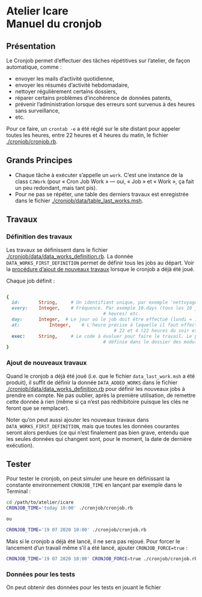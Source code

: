 # Atelier Icare<br/>Manuel du cronjob

## Présentation

Le Cronjob permet d’effectuer des tâches répétitives sur l’atelier, de façon automatique, comme :

* envoyer les mails d’activité quotidienne,
* envoyer les résumés d’activité hebdomadaire,
* nettoyer régulièrement certains dossiers,
* réparer certains problèmes d’incohérence de données patents,
* prévenir l’administration lorsque des erreurs sont survenus à des heures sans surveillance,
* etc.

Pour ce faire, un `crontab -e` a été réglé sur le site distant pour appeler toutes les heures, entre 22 heures et 4 heures du matin, le fichier [./cronjob/cronjob.rb](/Users/philippeperret/Sites/AlwaysData/Icare_2020/cronjob/cronjob.rb).



## Grands Principes

* Chaque tâche à exécuter s’appelle un `work`. C’est une instance de la class `CJWork` (pour « Cron Job Work » — oui, « Job » et « Work », ça fait un peu redondant, mais tant pis).
* Pour ne pas se répéter, une table des derniers travaux est enregistrée dans le fichier [./cronjob/data/table_last_works.msh](/Users/philippeperret/Sites/AlwaysData/Icare_2020/cronjob/data/table_last_works.msh).



## Travaux

### Définition des travaux

Les travaux se définissent dans le fichier [./cronjob/data/data_works_definition.rb](/Users/philippeperret/Sites/AlwaysData/Icare_2020/cronjob/data/data_works_definition.rb). La donnée `DATA_WORKS_FIRST_DEFINITION` permet de définir tous les jobs au départ. Voir la [procédure d’ajout de nouveaux travaux](#ajout-travaux) lorsque le cronjob a déjà été joué.

Chaque job définit :

~~~ruby

{
  id: 		String,		# Un identifiant unique, par exemple 'nettoyage_signup_folder'
  every:	Integer,	# Fréquence. Par exemple 10.days (tous les 10 jours), 1.hour (toutes les
  									# heures) etc.
  day:		Integer,  # Le jour où le job doit être effectué (lundi = 1)
  at:			Integer,	# L'heure précise à laquelle il faut effectuer l'opération. Un entier entre
 										# 22 et 4 (22 heures du soir et 4 heures du matin)
  exec:		String,		# Le code à évaluer pour faire le travail. Le plus souvent, une méthode d'objet
  									# définie dans le dossier des modules.
}
~~~



<a name="ajout-travaux"></a>

### Ajout de nouveaux travaux

Quand le cronjob a déjà été joué  (i.e. que le fichier `data_last_work.msh` a été produit), il suffit de définir la donnée `DATA_ADDED_WORKS` dans le fichier [./cronjob/data/data_works_definition.rb](/Users/philippeperret/Sites/AlwaysData/Icare_2020/cronjob/data/data_works_definition.rb) pour définir les nouveaux jobs à prendre en compte. Ne pas oublier, après la première utilisation, de remettre cette donnée à rien (même si ça n’est pas rédhibitoire puisque les clés ne feront que se remplacer).

Noter qu’on peut aussi ajouter les nouveaux travaux dans ``DATA_WORKS_FIRST_DEFINITION``, mais que toutes les données courantes seront alors perdues (ce qui n’est finalement pas bien grave, entendu que les seules données qui changent sont, pour le moment, la date de dernière exécution).



## Tester

Pour tester le cronjob, on peut simuler une heure en définissant la constante environnement `CRONJOB_TIME` en lançant par exemple dans le Terminal :

~~~bash
cd /path/to/atelier/icare
CRONJOB_TIME='today 10:00' ./cronjob/cronjob.rb

ou

CRONJOB_TIME='19 07 2020 10:00' ./cronjob/cronjob.rb
~~~

Mais si le cronjob a déjà été lancé, il ne sera pas rejoué. Pour forcer le lancement d’un travail même s’il a été lancé, ajouter `CRONJOB_FORCE=true` :

~~~bash
CRONJOB_TIME='19 07 2020 10:00' CRONJOB_FORCE=true ./cronjob/cronjob.rb
~~~



### Données pour les tests

On peut obtenir des données pour les tests en jouant le fichier []()